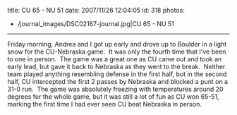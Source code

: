title: CU 65 - NU 51
date: 2007/11/26 12:04:05
id: 318
photos:
- /journal_images/DSC02167-journal.jpg|CU 65 - NU 51
---
Friday morning, Andrea and I got up early and drove up to Boulder in a light snow for the CU-Nebraska game.  It was only the fourth time that I've been to one in person.  The game was a great one as CU came out and took an early lead, but gave it back to Nebraska as they went to the break.  Neither team played anything resembling defense in the first half, but in the second half, CU intercepted the first 2 passes by Nebraska and blocked a punt on a 31-0 run.  The game was absolutely freezing with temperatures around 20 degrees for the whole game, but it was still a lot of fun as CU won 65-51, marking the first time I had ever seen CU beat Nebraska in person.